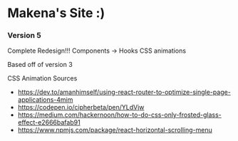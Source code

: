 # Makena's Site :)
### Version 5

Complete Redesign!!!
Components -> Hooks
CSS animations

Based off of version 3

CSS Animation Sources
* https://dev.to/amanhimself/using-react-router-to-optimize-single-page-applications-4mim
* https://codepen.io/cipherbeta/pen/YLdVjw
* https://medium.com/hackernoon/how-to-do-css-only-frosted-glass-effect-e2666bafab91
* https://www.npmjs.com/package/react-horizontal-scrolling-menu
